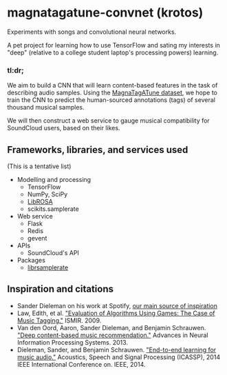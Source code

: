 # magnatagatune-convnet (krotos)
Experiments with songs and convolutional neural networks.

A pet project for learning how to use TensorFlow and sating my interests in "deep" (relative to a college student laptop's processing powers) learning.



### tl:dr;

We aim to build a CNN that will learn content-based features in the task of describing audio samples. Using the [MagnaTagATune dataset](http://mirg.city.ac.uk/codeapps/the-magnatagatune-dataset), we hope to train the CNN to predict the human-sourced annotations (tags) of several thousand musical samples.

We will then construct a web service to gauge musical compatibility for SoundCloud users, based on their likes.



## Frameworks, libraries, and services used

(This is a tentative list)

- Modelling and processing
  - TensorFlow
  - NumPy, SciPy
  - [LibROSA](http://bmcfee.github.io/librosa/index.html)
  - scikits.samplerate
- Web service
  - Flask
  - Redis
  - gevent
- APIs
  - SoundCloud's API
- Packages
  - [librsamplerate](http://www.mega-nerd.com/SRC/)



## Inspiration and citations

- Sander Dieleman on his work at Spotify, [our main source of inspiration](http://benanne.github.io/2014/08/05/spotify-cnns.html)
- Law, Edith, et al. ["Evaluation of Algorithms Using Games: The Case of Music Tagging."](http://ismir2009.ismir.net/proceedings/OS5-5.pdf) ISMIR. 2009.
- Van den Oord, Aaron, Sander Dieleman, and Benjamin Schrauwen. ["Deep content-based music recommendation."](http://papers.nips.cc/paper/5004-deep-content-based-music-recommendation.pdf) Advances in Neural Information Processing Systems. 2013.
- Dieleman, Sander, and Benjamin Schrauwen. ["End-to-end learning for music audio."](https://dl.dropboxusercontent.com/u/19706734/paper_pt.pdf) Acoustics, Speech and Signal Processing (ICASSP), 2014 IEEE International Conference on. IEEE, 2014.
